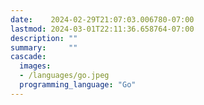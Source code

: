 ```yaml
---
date:    2024-02-29T21:07:03.006780-07:00
lastmod: 2024-03-01T22:11:36.658764-07:00
description: ""
summary:     ""
cascade:
  images:
  - /languages/go.jpeg
  programming_language: "Go"
---
```

